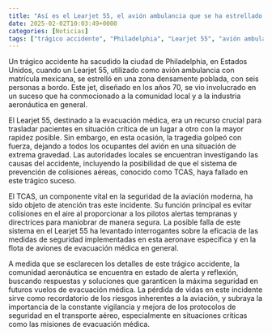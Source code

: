 ```yaml
---
title: "Así es el Learjet 55, el avión ambulancia que se ha estrellado en EEUU con 6 personas a bordo: un jet diseñado en los 70"
date: 2025-02-02T10:03:49+0000
categories: [Noticias]
tags: ["trágico accidente", "Philadelphia", "Learjet 55", "avión ambulancia", "evacuación médica", "TCAS", "seguridad aérea", "protocolos de seguridad."]
---
```


Un trágico accidente ha sacudido la ciudad de Philadelphia, en Estados Unidos, cuando un Learjet 55, utilizado como avión ambulancia con matrícula mexicana, se estrelló en una zona densamente poblada, con seis personas a bordo. Este jet, diseñado en los años 70, se vio involucrado en un suceso que ha conmocionado a la comunidad local y a la industria aeronáutica en general.

El Learjet 55, destinado a la evacuación médica, era un recurso crucial para trasladar pacientes en situación crítica de un lugar a otro con la mayor rapidez posible. Sin embargo, en esta ocasión, la tragedia golpeó con fuerza, dejando a todos los ocupantes del avión en una situación de extrema gravedad. Las autoridades locales se encuentran investigando las causas del accidente, incluyendo la posibilidad de que el sistema de prevención de colisiones aéreas, conocido como TCAS, haya fallado en este trágico suceso.

El TCAS, un componente vital en la seguridad de la aviación moderna, ha sido objeto de atención tras este incidente. Su función principal es evitar colisiones en el aire al proporcionar a los pilotos alertas tempranas y directrices para maniobrar de manera segura. La posible falla de este sistema en el Learjet 55 ha levantado interrogantes sobre la eficacia de las medidas de seguridad implementadas en esta aeronave específica y en la flota de aviones de evacuación médica en general.

A medida que se esclarecen los detalles de este trágico accidente, la comunidad aeronáutica se encuentra en estado de alerta y reflexión, buscando respuestas y soluciones que garanticen la máxima seguridad en futuros vuelos de evacuación médica. La pérdida de vidas en este incidente sirve como recordatorio de los riesgos inherentes a la aviación, y subraya la importancia de la constante vigilancia y mejora de los protocolos de seguridad en el transporte aéreo, especialmente en situaciones críticas como las misiones de evacuación médica.
    